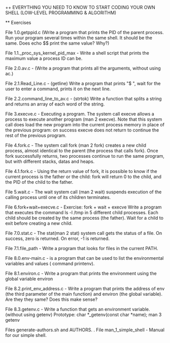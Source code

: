 ++ EVERYTHING YOU NEED TO KNOW TO START CODING YOUR OWN SHELL (LOW-LEVEL PROGRAMMING & ALGORITHM)

** Exercises

File 1.0.getppid.c (Write a program that prints the PID of the parent process. Run your program several times within the same shell. It should be the same. Does echo $$ print the same value? Why?)

File 1.1._proc_sys_kernel_pid_max - Write a shell script that prints the maximum value a process ID can be.

File 2.0.av.c - (Write a program that prints all the arguments, without using ac.)

File 2.1.Read_Line.c - (getline) Write a program that prints "$ ", wait for the user to enter a command, prints it on the next line.

File 2.2.command_line_to_av.c - (strtok) Write a function that splits a string and returns an array of each word of the string.

File 3.execve.c - Executing a program. The system call execve allows a process to execute another program (man 2 execve). Note that this system call does load the new program into the current process memory in place of the previous program: on success execve does not return to continue the rest of the previous program.

File 4.fork.c - The system call fork (man 2 fork) creates a new child process, almost identical to the parent (the process that calls fork). Once fork successfully returns, two processes continue to run the same program, but with different stacks, datas and heaps.

File 4.1.fork.c - Using the return value of fork, it is possible to know if the current process is the father or the child: fork will return 0 to the child, and the PID of the child to the father.

File 5.wait.c - The wait system call (man 2 wait) suspends execution of the calling process until one of its children terminates.

File 6.fork+wait+execve.c - Exercise: fork + wait + execve Write a program that executes the command ls -l /tmp in 5 different child processes. Each child should be created by the same process (the father). Wait for a child to exit before creating a new child.

File 7.0.stat.c - The stat(man 2 stat) system call gets the status of a file. On success, zero is returned. On error, -1 is returned.

File 7.1.file_path - Write a program that looks for files in the current PATH.

File 8.0.env-main.c - is a program that can be used to list the environmental variables and values ( command printenv).

File 8.1.environ.c - Write a program that prints the environment using the global variable environ

File 8.2.print_env_address.c - Write a program that prints the address of env (the third parameter of the main function) and environ (the global variable). Are they they same? Does this make sense?

File 8.3.getenv.c - Write a function that gets an environment variable. (without using getenv) Prototype: char *_getenv(const char *name); man 3 getenv

Files generate-authors.sh and AUTHORS. . File man_1_simple_shell - Manual for our simple shell.
